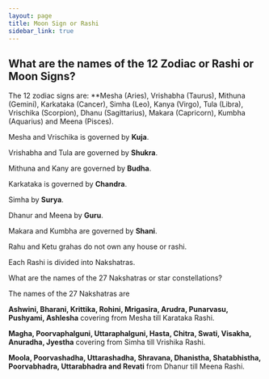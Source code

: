 ```yaml
---
layout: page
title: Moon Sign or Rashi
sidebar_link: true
---
```

## What are the names of the 12 Zodiac or Rashi or Moon Signs?

The 12 zodiac signs are: **Mesha (Aries), Vrishabha (Taurus), Mithuna (Gemini), Karkataka (Cancer), Simha (Leo), Kanya (Virgo), Tula (Libra), Vrischika (Scorpion), Dhanu (Sagittarius), Makara (Capricorn), Kumbha (Aquarius) and Meena (Pisces).

Mesha and Vrischika is governed by **Kuja**.

Vrishabha and Tula are governed by **Shukra**.

Mithuna and Kany are governed by **Budha**.

Karkataka is governed by **Chandra**.

Simha by **Surya**.

Dhanur and Meena by **Guru**.

Makara and Kumbha are governed by **Shani**.

Rahu and Ketu grahas do not own any house or rashi.

Each Rashi is divided into Nakshatras.

What are the names of the 27 Nakshatras or star constellations?

The names of the 27 Nakshatras are

**Ashwini, Bharani, Krittika, Rohini, Mrigasira, Arudra, Punarvasu, Pushyami, Ashlesha** covering from Mesha till Karataka Rashi.

**Magha, Poorvaphalguni, Uttaraphalguni, Hasta, Chitra, Swati, Visakha, Anuradha, Jyestha** covering from Simha till Vrishika Rashi.

**Moola, Poorvashadha, Uttarashadha, Shravana, Dhanistha, Shatabhistha, Poorvabhadra, Uttarabhadra and Revati** from Dhanur till Meena Rashi.
